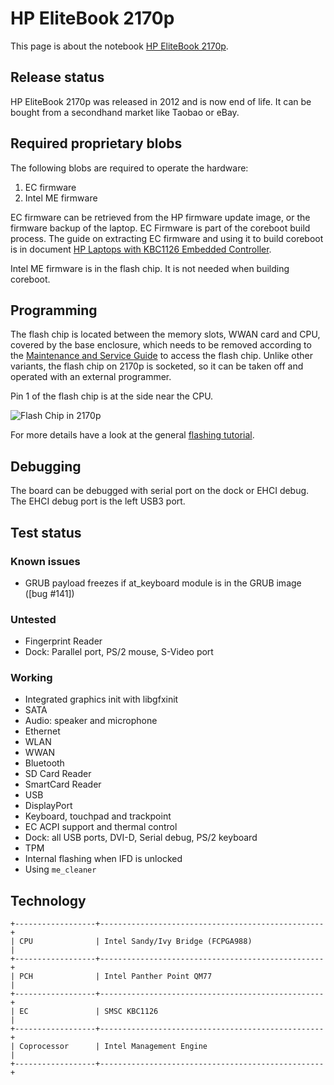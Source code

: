 # HP EliteBook 2170p

This page is about the notebook [HP EliteBook 2170p].

## Release status

HP EliteBook 2170p was released in 2012 and is now end of life.
It can be bought from a secondhand market like Taobao or eBay.

## Required proprietary blobs

The following blobs are required to operate the hardware:
1. EC firmware
2. Intel ME firmware

EC firmware can be retrieved from the HP firmware update image, or the firmware
backup of the laptop. EC Firmware is part of the coreboot build process.
The guide on extracting EC firmware and using it to build coreboot is in
document [HP Laptops with KBC1126 Embedded Controller](hp_kbc1126_laptops).

Intel ME firmware is in the flash chip. It is not needed when building coreboot.

## Programming

The flash chip is located between the memory slots, WWAN card and CPU,
covered by the base enclosure, which needs to be removed according to
the [Maintenance and Service Guide] to access the flash chip. Unlike
other variants, the flash chip on 2170p is socketed, so it can be taken
off and operated with an external programmer.

Pin 1 of the flash chip is at the side near the CPU.

![Flash Chip in 2170p](2170p_flash.jpg)

For more details have a look at the general [flashing tutorial].

## Debugging

The board can be debugged with serial port on the dock or EHCI debug.
The EHCI debug port is the left USB3 port.

## Test status

### Known issues

- GRUB payload freezes if at_keyboard module is in the GRUB image
  ([bug #141])

### Untested

- Fingerprint Reader
- Dock: Parallel port, PS/2 mouse, S-Video port

### Working

- Integrated graphics init with libgfxinit
- SATA
- Audio: speaker and microphone
- Ethernet
- WLAN
- WWAN
- Bluetooth
- SD Card Reader
- SmartCard Reader
- USB
- DisplayPort
- Keyboard, touchpad and trackpoint
- EC ACPI support and thermal control
- Dock: all USB ports, DVI-D, Serial debug, PS/2 keyboard
- TPM
- Internal flashing when IFD is unlocked
- Using `me_cleaner`


## Technology

```{eval-rst}
+------------------+--------------------------------------------------+
| CPU              | Intel Sandy/Ivy Bridge (FCPGA988)                |
+------------------+--------------------------------------------------+
| PCH              | Intel Panther Point QM77                         |
+------------------+--------------------------------------------------+
| EC               | SMSC KBC1126                                     |
+------------------+--------------------------------------------------+
| Coprocessor      | Intel Management Engine                          |
+------------------+--------------------------------------------------+
```

[HP EliteBook 2170p]: https://support.hp.com/us-en/product/hp-elitebook-2170p-notebook-pc/5245427
[Maintenance and Service Guide]: http://h10032.www1.hp.com/ctg/Manual/c03387961.pdf
[flashing tutorial]: ../../tutorial/flashing_firmware/ext_power.md
